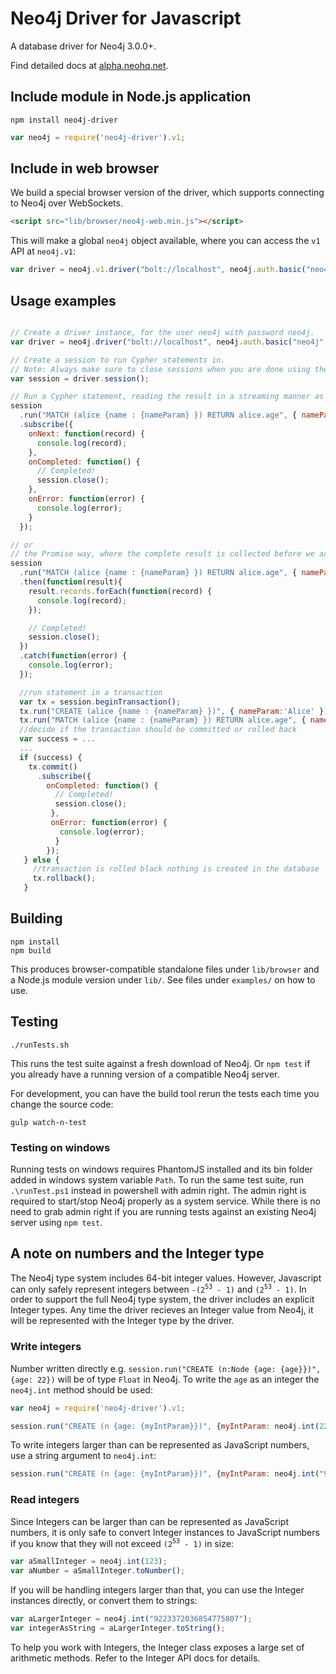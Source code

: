# Neo4j Driver for Javascript

A database driver for Neo4j 3.0.0+.

Find detailed docs at [alpha.neohq.net](http://alpha.neohq.net/docs/javascript-driver/).

## Include module in Node.js application

```shell
npm install neo4j-driver
```

```javascript
var neo4j = require('neo4j-driver').v1;
```

## Include in web browser

We build a special browser version of the driver, which supports connecting to Neo4j over WebSockets.

```html
<script src="lib/browser/neo4j-web.min.js"></script>
```

This will make a global `neo4j` object available, where you can access the `v1` API at `neo4j.v1`:

```javascript
var driver = neo4j.v1.driver("bolt://localhost", neo4j.auth.basic("neo4j", "neo4j"));
```

## Usage examples

```javascript

// Create a driver instance, for the user neo4j with password neo4j.
var driver = neo4j.driver("bolt://localhost", neo4j.auth.basic("neo4j", "neo4j"));

// Create a session to run Cypher statements in.
// Note: Always make sure to close sessions when you are done using them!
var session = driver.session();

// Run a Cypher statement, reading the result in a streaming manner as records arrive:
session
  .run("MATCH (alice {name : {nameParam} }) RETURN alice.age", { nameParam:'Alice' })
  .subscribe({
    onNext: function(record) {
      console.log(record);
    },
    onCompleted: function() {
      // Completed!
      session.close();
    },
    onError: function(error) {
      console.log(error);
    }
  });

// or
// the Promise way, where the complete result is collected before we act on it:
session
  .run("MATCH (alice {name : {nameParam} }) RETURN alice.age", { nameParam:'Alice' })
  .then(function(result){
    result.records.forEach(function(record) {
      console.log(record);
    });

    // Completed!
    session.close();
  })
  .catch(function(error) {
    console.log(error);
  });

  //run statement in a transaction
  var tx = session.beginTransaction();
  tx.run("CREATE (alice {name : {nameParam} })", { nameParam:'Alice' });
  tx.run("MATCH (alice {name : {nameParam} }) RETURN alice.age", { nameParam:'Alice' });
  //decide if the transaction should be committed or rolled back
  var success = ...
  ...
  if (success) {
    tx.commit()
      .subscribe({
        onCompleted: function() {
          // Completed!
          session.close();
         },
         onError: function(error) {
           console.log(error);
          }
        });
   } else {
     //transaction is rolled black nothing is created in the database
     tx.rollback();
   }


```

## Building

    npm install
    npm build

This produces browser-compatible standalone files under `lib/browser` and a Node.js module version under `lib/`.
See files under `examples/` on how to use.

## Testing

    ./runTests.sh

This runs the test suite against a fresh download of Neo4j.
Or `npm test` if you already have a running version of a compatible Neo4j server.

For development, you can have the build tool rerun the tests each time you change
the source code:

    gulp watch-n-test

### Testing on windows
Running tests on windows requires PhantomJS installed and its bin folder added in windows system variable `Path`.
To run the same test suite, run `.\runTest.ps1` instead in powershell with admin right.
The admin right is required to start/stop Neo4j properly as a system service.
While there is no need to grab admin right if you are running tests against an existing Neo4j server using `npm test`.

## A note on numbers and the Integer type
The Neo4j type system includes 64-bit integer values.
However, Javascript can only safely represent integers between `-(2`<sup>`53`</sup>` - 1)` and `(2`<sup>`53`</sup>` - 1)`.
In order to support the full Neo4j type system, the driver includes an explicit Integer types.
Any time the driver recieves an Integer value from Neo4j, it will be represented with the Integer type by the driver.

### Write integers
Number written directly e.g. `session.run("CREATE (n:Node {age: {age}})", {age: 22})` will be of type `Float` in Neo4j.
To write the `age` as an integer the `neo4j.int` method should be used:

```javascript
var neo4j = require('neo4j-driver').v1;

session.run("CREATE (n {age: {myIntParam}})", {myIntParam: neo4j.int(22)});
```

To write integers larger than can be represented as JavaScript numbers, use a string argument to `neo4j.int`:

```javascript
session.run("CREATE (n {age: {myIntParam}})", {myIntParam: neo4j.int("9223372036854775807")});
```

### Read integers
Since Integers can be larger than can be represented as JavaScript numbers, it is only safe to convert Integer instances to JavaScript numbers if you know that they will not exceed `(2`<sup>`53`</sup>` - 1)` in size:

```javascript
var aSmallInteger = neo4j.int(123);
var aNumber = aSmallInteger.toNumber();
```

If you will be handling integers larger than that, you can use the Integer instances directly, or convert them to strings:

```javascript
var aLargerInteger = neo4j.int("9223372036854775807");
var integerAsString = aLargerInteger.toString();
```

To help you work with Integers, the Integer class exposes a large set of arithmetic methods.
Refer to the Integer API docs for details.
